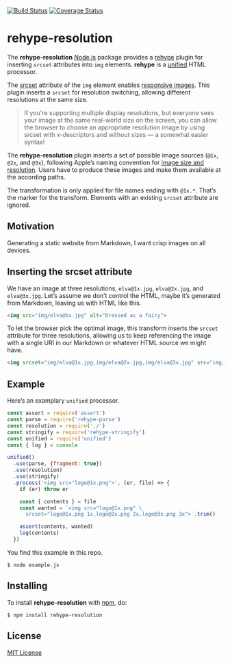 [![Build Status](https://secure.travis-ci.org/michaelnisi/rehype-resolution.svg)](http://travis-ci.org/michaelnisi/rehype-resolution)
[![Coverage Status](https://coveralls.io/repos/github/michaelnisi/rehype-resolution/badge.svg?branch=master)](https://coveralls.io/github/michaelnisi/rehype-resolution?branch=master)

# rehype-resolution

The **rehype-resolution** [Node.js](https://nodejs.com) package provides a [rehype](https://github.com/rehypejs/rehype) plugin for inserting `srcset` attributes into `img` elements. **rehype** is a [unified](https://unified.js.org) HTML processor.

The [srcset](https://developer.mozilla.org/en-US/docs/Web/HTML/Element/img#attr-srcset) attribute of the `img` element enables [responsive images](https://developer.mozilla.org/en-US/docs/Learn/HTML/Multimedia_and_embedding/Responsive_images).  This plugin inserts a `srcset` for resolution switching, allowing different resolutions at the same size.

> If you're supporting multiple display resolutions, but everyone sees your image at the same real-world size on the screen, you can allow the browser to choose an appropriate resolution image by using srcset with x-descriptors and without sizes — a somewhat easier syntax!

The **rehype-resolution** plugin inserts a set of possible image sources (`@1x`, `@2x`, and `@3x`), following Apple’s naming convention for [image size and resolution](https://developer.apple.com/design/human-interface-guidelines/ios/icons-and-images/image-size-and-resolution/). Users have to produce these images and make them available at the according paths.

The transformation is only applied for file names ending with `@1x.*`. That’s the marker for the transform. Elements with an existing `srcset` attribute are ignored.

## Motivation

Generating a static website from Markdown, I want crisp images on all devices.

## Inserting the srcset attribute

We have an image at three resolutions, `elva@1x.jpg`, `elva@2x.jpg`, and `elva@3x.jpg`. Let’s assume we don’t control the HTML, maybe it’s generated from Markdown, leaving us with HTML like this.

```html
<img src="img/elva@1x.jpg" alt="Dressed as a fairy">
```

To let the browser pick the optimal image, this transform inserts the `srcset` attribute for three resolutions, allowing us to keep referencing the image with a single URI in our Markdown or whatever HTML source we might have.

```html
<img srcset="img/elva@1x.jpg,img/elva@2x.jpg,img/elva@3x.jpg" src="img/elva@1x.jpg" alt="Dressed as a fairy">
```

## Example

Here’s an examplary `unified` processor.

```js
const assert = require('assert')
const parse = require('rehype-parse')
const resolution = require('./')
const stringify = require('rehype-stringify')
const unified = require('unified')
const { log } = console

unified()
  .use(parse, {fragment: true})
  .use(resolution)
  .use(stringify)
  .process('<img src="logo@1x.png">', (er, file) => {
    if (er) throw er

    const { contents } = file
    const wanted = `<img src="logo@1x.png" \
      srcset="logo@1x.png 1x,logo@2x.png 2x,logo@3x.png 3x">`.trim()

    assert(contents, wanted)
    log(contents)
  })
```

You find this example in this repo.

```
$ node example.js
```

## Installing

To install **rehype-resolution** with [npm](https://www.npmjs.com), do:

```
$ npm install rehype-resolution
```

## License

[MIT License](https://raw.github.com/michaelnisi/rehype-resolution/master/LICENSE)
